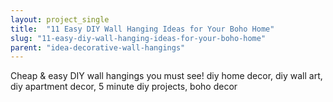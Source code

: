 ```yaml
---
layout: project_single
title:  "11 Easy DIY Wall Hanging Ideas for Your Boho Home"
slug: "11-easy-diy-wall-hanging-ideas-for-your-boho-home"
parent: "idea-decorative-wall-hangings"
---
```

Cheap & easy DIY wall hangings you must see! diy home decor, diy wall art, diy apartment decor, 5 minute diy projects, boho decor